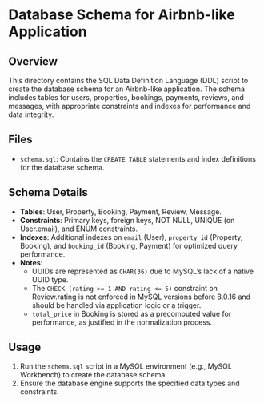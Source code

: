 # Database Schema for Airbnb-like Application

## Overview
This directory contains the SQL Data Definition Language (DDL) script to create the database schema for an Airbnb-like application. The schema includes tables for users, properties, bookings, payments, reviews, and messages, with appropriate constraints and indexes for performance and data integrity.

## Files
- `schema.sql`: Contains the `CREATE TABLE` statements and index definitions for the database schema.

## Schema Details
- **Tables**: User, Property, Booking, Payment, Review, Message.
- **Constraints**: Primary keys, foreign keys, NOT NULL, UNIQUE (on User.email), and ENUM constraints.
- **Indexes**: Additional indexes on `email` (User), `property_id` (Property, Booking), and `booking_id` (Booking, Payment) for optimized query performance.
- **Notes**:
  - UUIDs are represented as `CHAR(36)` due to MySQL’s lack of a native UUID type.
  - The `CHECK (rating >= 1 AND rating <= 5)` constraint on Review.rating is not enforced in MySQL versions before 8.0.16 and should be handled via application logic or a trigger.
  - `total_price` in Booking is stored as a precomputed value for performance, as justified in the normalization process.

## Usage
1. Run the `schema.sql` script in a MySQL environment (e.g., MySQL Workbench) to create the database schema.
2. Ensure the database engine supports the specified data types and constraints.

